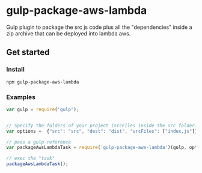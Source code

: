 # gulp-package-aws-lambda

Gulp plugin to package the src js code plus all the "dependencies" inside a zip archive that can be deployed into lambda aws. 

## Get started

### Install

```
npm gulp-package-aws-lambda
```

### Examples

```javascript
var gulp = require('gulp');


// Specify the folders of your project (srcFiles inside the src folder) 
var options =  {"src": "src", "dest": "dist", "srcFiles": ["index.js"]};

// pass a gulp reference 
var packageAwsLambdaTask = require('gulp-package-aws-lambda')(gulp, options);

// exec the "task"
packageAwsLambdaTask();
	
```


